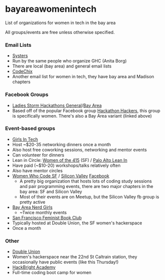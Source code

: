 # bayareawomenintech
List of organizations for women in tech in the bay area

All groups/events are free unless otherwise specified.

### Email Lists
* [Systers](http://anitaborg.org/get-involved/systers/)
 * Run by the same people who organize GHC (Anita Borg)
 * There are local (bay area) and general email lists
* [CodeChix](http://codechix.org/portfolio/codechix-bay-area/)
 * Another email list for women in tech, they have bay area and Madison chapters

### Facebook Groups
* [Ladies Storm Hackathons General](https://www.facebook.com/groups/LadiesStormHackathons/)/[Bay Area](https://www.facebook.com/groups/LadiesStormHackathonsBay/)
 * Based off of the popular Facebook group [Hackathon Hackers](https://www.facebook.com/groups/hackathonhackers/), this group is specifically women. There's also a Bay Area variant (linked above)

### Event-based groups
* [Girls In Tech](http://sanfrancisco.girlsintech.org/)
 * Host ~$20-35 networking dinners once a month
 * Also host free coworking sessions, networking and mentor events
 * Can volunteer for dinners
* Lean in Circle: [Women of the 415](http://leanincircles.org/circle/women-of-the-415) (SF) / [Palo Alto Lean In](http://leanincircles.org/circle/palo-alto-lean-in/)
 * Have paid (~$10-20) workshops/talks relatively often
 * Also have mentor circles
* [Women Who Code SF](http://www.meetup.com/Women-Who-Code-SF/) / [Silicon Valley](http://www.meetup.com/Women-Who-Code-Silicon-Valley/) [Facebook](https://www.facebook.com/groups/womenwhocodesiliconvalley/?ref=browser)
  * A pretty big organization that hosts lots of coding study sessions and pair programming events, there are two major chapters in the bay area: SF and Silicon Valley
  * Most of their events are on Meetup, but the Silicon Valley fb group is pretty active
* [Bay Area Nerd Girls](http://www.meetup.com/BAnerdGirls/)
  * ~Twice monthly events
* [San Francisco Feminist Book Club](http://www.meetup.com/SF-Feminist-Book-Club/)
 * Typically hosted at Double Union, the SF women's hackerspace
 * Once a month

### Other
* [Double Union](https://doubleunion.tumblr.com/)
 * Women's hackerspace near the 22nd St Caltrain station, they occasionally have public events (like this Thursday!)
* [HackBright Academy](https://hackbrightacademy.com/)
 * Full-time coding boot camp for women

